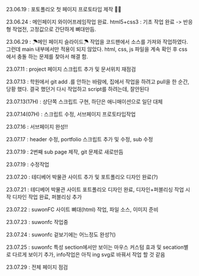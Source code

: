 
23.06.19 : 포토폴리오 첫 페이지 프로토타입 제작 👏🏻

23.06.24 : 메인페이지 와이어프레임작업 완료. html5+css3 : 기초 작업 완료 -> 반응형 작업전, 고정값으로 간단하게 뼈대만듬.

23.06.29 : ☂메인 페이지 슬라이드☂ 작업을 코드팬에서 소스를 가져와 작업하였다. 그런데 main 내부에서만 적용이 되지 않았다. html, css, js 파일을 계속 확인 후 css 에서 충돌 하는 문제를 찾아서 해결 함.

23.07.11 : project 페이지 스크립트 추가 및 문서위치 재점검

23.07.13 : 학원에서 git add .를 안하는 바람에, 집에서 작업을 하려고 pull을 한 순간, 당황 했다. 결국 했던거 다시 작업하고 script를 하려는데, 잘안된다

23.07.13(17H) : 상단쪽 스크립트 구현, 하단은 애니매이션으로 일단 대체

23.07.14(07H) : 스크립트 수정, 서브페이지 프로토타입작업

23.07.16 : 서브페이지 완성!!

23.07.17 : header 수정, portfolio 스크립트 추가 및 수정, sub 수정

23.07.19 : 2번째 sub page 제작, git 문제로 새로만듬

23.07.19 : 수정작업

23.07.20 : 테디베어 박물관 사이트 추가 및 포트폴리오 디자인 완료(?)

23.07.21 : 테디베어 박물관 사이트 포트폴리오 디자인 완료, 디자인+퍼블리싱 작업 시작
           디자인 작업 완료, 퍼블리싱 추가

23.07.22 : suwonFC 사이트 뼈대(html) 작업, 파일 소스, 이미지 준비

23.07.23 : suwonfc 작업중


23.07.24 : suwonfc 겉보기에는 어느정도 완성?()

23.07.25 : suwonfc 특성 section에서만 보이는 마우스 커스텀 효과 및 secation별로 다르게 보이기 추가, info작업은 아직 ing svg로 바꿔서 작업 할 것 같음

23.07.29 : 전체 페이지 점검